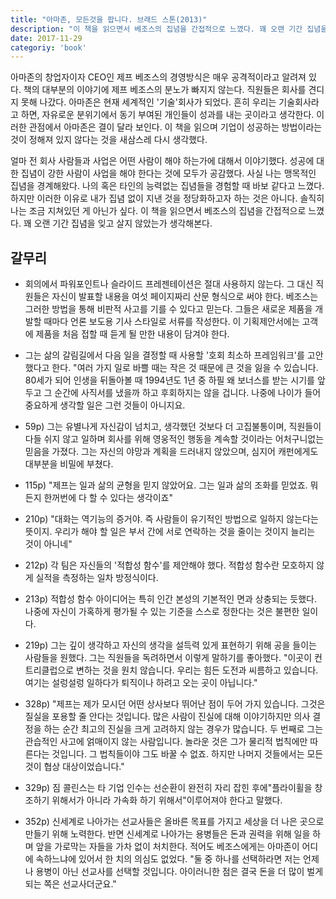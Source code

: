 ```yaml
---
title: "아마존, 모든것을 팝니다. 브래드 스톤(2013)"
description: "이 책을 읽으면서 베조스의 집념을 간접적으로 느꼈다. 꽤 오랜 기간 집념을 잊고 살지 않았는가 생각해본다."
date: 2017-11-29
categoriy: 'book'
---
```


아마존의 창업자이자 CEO인 제프 베조스의 경영방식은 매우 공격적이라고 알려져 있다. 책의 대부분의 이야기에 제프 베조스의 분노가 빠지지 않는다. 직원들은 회사를 견디지 못해 나갔다. 아마존은 현재 세계적인 '기술'회사가 되었다. 흔히 우리는 기술회사라고 하면, 자유로운 분위기에서 동기 부여된 개인들이 성과를 내는 곳이라고 생각한다. 이러한 관점에서 아마존은 결이 달라 보인다. 이 책을 읽으며 기업이 성공하는 방법이라는 것이 정해져 있지 않다는 것을 새삼스레 다시 생각했다. 

얼마 전 회사 사람들과 사업은 어떤 사람이 해야 하는가에 대해서 이야기했다. 성공에 대한 집념이 강한 사람이 사업을 해야 한다는 것에 모두가 공감했다. 사실 나는 맹목적인 집념을 경계해왔다. 나의 혹은 타인의 능력없는 집념들을 경험할 때 바보 같다고 느꼈다. 하지만 이러한 이유로 내가 집념 없이 지낸 것을 정당화하고자 하는 것은 아니다. 솔직히 나는 조금 지쳐있던 게 아닌가 싶다. 이 책을 읽으면서 베조스의 집념을 간접적으로 느꼈다. 꽤 오랜 기간 집념을 잊고 살지 않았는가 생각해본다.

## 갈무리

- 회의에서 파워포인트나 슬라이드 프레젠테이션은 절대 사용하지 않는다. 그 대신 직원들은 자신이 발표할 내용을 여섯 페이지짜리 산문 형식으로 써야 한다. 베조스는 그러한 방법을 통해 비판적 사고를 기를 수 있다고 믿는다. 그들은 새로운 제품을 개발할 때마다 언론 보도용 기사 스타일로 서류를 작성한다. 이 기획제안서에는 고객에 제품을 처음 접할 때 듣게 될 만한 내용이 담겨야 한다.

- 그는 삶의 갈림길에서 다음 일을 결정할 때 사용할 '호회 최소하 프레임워크'를 고안했다고 한다. "여러 가지 일로 바쁠 때는 작은 것 때문에 큰 것을 잃을 수 있습니다. 80세가 되어 인생을 뒤돌아볼 때 1994년도 1년 중 하필 왜 보너스를 받는 시기를 앞두고 그 순간에 사직서를 냈을까 하고 후회하지는 않을 겁니다. 나중에 나이가 들어 중요하게 생각할 일은 그런 것들이 아니지요.

- 59p) 그는 유별나게 자신감이 넘치고, 생각했던 것보다 더 고집불통이며, 직원들이 다들 쉬지 않고 일하며 회사를 위해 영웅적인 행동을 계속할 것이라는 어처구니없는 믿음을 가졌다. 그는 자신의 야망과 계획을 드러내지 않았으며, 심지어 캐펀에게도 대부분을 비밀에 부쳤다.

- 115p) "제프는 일과 삶의 균형을 믿지 않았어요. 그는 일과 삶의 조화를 믿었죠. 뭐든지 한꺼번에 다 할 수 있다는 생각이죠"

- 210p) "대화는 역기능의 증거야. 즉 사람들이 유기적인 방법으로 일하지 않는다는 뜻이지. 우리가 해야 할 일은 부서 간에 서로 연락하는 것을 줄이는 것이지 늘리는 것이 아니네"

- 212p) 각 팀은 자신들의 '적합성 함수'를 제안해야 했다. 적합성 함수란 모호하지 않게 실적을 측정하는 일차 방정식이다.

- 213p) 적합성 함수 아이디어는 특히 인간 본성의 기본적인 면과 상충되는 듯했다. 나중에 자신이 가혹하게 평가될 수 있는 기준을 스스로 정한다는 것은 불편한 일이다. 

- 219p) 그는 깊이 생각하고 자신의 생각을 설득력 있게 표현하기 위해 공을 들이는 사람들을 원했다. 그는 직원들을 독려하면서 이렇게 말하기를 좋아했다. "이곳이 컨트리클럽으로 변하는 것을 원치 않습니다. 우리는 힘든 도전과 씨름하고 있습니다. 여기는 설렁설렁 일하다가 퇴직이나 하려고 오는 곳이 아닙니다." 

- 328p) "제프는 제가 모시던 어떤 상사보다 뛰어난 점이 두어 가지 있습니다. 그것은 질실을 포용할 줄 안다는 것입니다. 많은 사람이 진실에 대해 이야기하지만 의사 결정을 하는 순간 최고의 진실을 크게 고려하지 않는 경우가 많습니다. 두 번째로 그는 관습적인 사고에 얽매이지 않는 사람입니다. 놀라운 것은 그가 물리적 법칙에만 따른다는 것입니다. 그 법칙들이야 그도 바꿀 수 없죠. 하지만 나머지 것들에서는 모든 것이 협상 대상이었습니다." 

- 329p) 짐 콜린스는 타 기업 인수는 선순환이 완전히 자리 잡힌 후에"플라이휠을 창조하기 위해서가 아니라 가속화 하기 위해서"이루어져야 한다고 말했다.

- 352p) 신세계로 나아가는 선교사들은 올바른 목표를 가지고 세상을 더 나은 곳으로 만들기 위해 노력한다. 반면 신세계로 나아가는 용병들은 돈과 권력을 위해 일을 하며 앞을 가로막는 자들을 가차 없이 처치한다. 적어도 베조스에게는 아마존이 어디에 속하느냐에 있어서 한 치의 의심도 없었다. "둘 중 하나를 선택하라면 저는 언제나 용병이 아닌 선교사를 선택할 것입니다. 아이러니한 점은 결국 돈을 더 많이 벌게 되는 쪽은 선교사더군요."